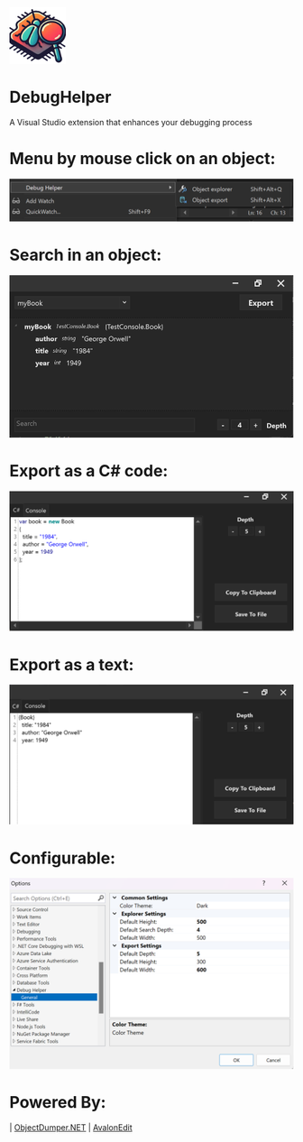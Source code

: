 
<img src="https://raw.githubusercontent.com/flash2048/DebugHelper/main/assets/DebugHelper256.png" width="100" height="100" />

# DebugHelper
A Visual Studio extension that enhances your debugging process

# Menu by mouse click on an object:
<img src="https://raw.githubusercontent.com/flash2048/DebugHelper/main/assets/Menu_by_mouse_click.png" />

# Search in an object:
<img src="https://raw.githubusercontent.com/flash2048/DebugHelper/main/assets/Search.png" />

# Export as a C# code:
<img src="https://raw.githubusercontent.com/flash2048/DebugHelper/main/assets/ExportCSharp.png" />

# Export as a text:
<img src="https://raw.githubusercontent.com/flash2048/DebugHelper/main/assets/ExportConsole.png" />

# Configurable:
<img src="https://raw.githubusercontent.com/flash2048/DebugHelper/main/assets/Options.png" />

# Powered By:
| [ObjectDumper.NET](https://github.com/thomasgalliker/ObjectDumper)
| [AvalonEdit](https://github.com/icsharpcode/AvalonEdit)